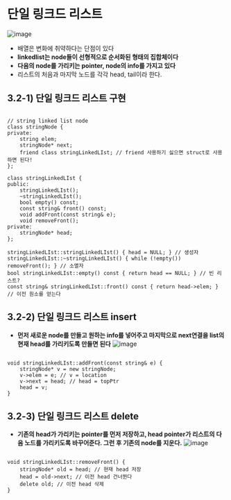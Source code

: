 단일 링크드 리스트
===========================
![image](https://user-images.githubusercontent.com/50229148/107219654-b7e57f00-6a54-11eb-9ad1-7a24ed98b3c7.png)
* 배열은 변화에 취약하다는 단점이 있다
* **linkedlist는 node들이 선형적으로 순서화된 형태의 집합체이다**
* **다음의 node를 가리키는 pointer, node의 info를 가지고 있다**
* 리스트의 처음과 마지막 노드를 각각 head, tail이라 한다.
## 3.2-1) 단일 링크드 리스트 구현
<pre><code>
// string linked list node
class stringNode {
private:
	string elem;
	stringNode* next;
	friend class stringLinkedLIst; // friend 사용하기 싫으면 struct로 사용하면 된다!
};

class stringLinkedLIst {
public:
	stringLinkedLIst();
	~stringLinkedLIst();
	bool empty() const;
	const string& front() const;
	void addFront(const string& e);
	void removeFront();
private:
	stringNode* head;
};

stringLinkedLIst::stringLinkedLIst() { head = NULL; } // 생성자
stringLinkedLIst::~stringLinkedLIst() { while (!empty()) removeFront(); } // 소멸자
bool stringLinkedLIst::empty() const { return head == NULL; } // 빈 리스트?
const string& stringLinkedLIst::front() const { return head->elem; } // 이전 원소를 얻는다
</code></pre>
## 3.2-2) 단일 링크드 리스트 insert
* **먼저 새로운 node를 만들고 원하는 info를 넣어주고 마지막으로 next연결을 list의 현재 head를 가리키도록 만들면 된다**
![image](https://user-images.githubusercontent.com/50229148/107224921-760c0700-6a5b-11eb-9b3c-7541f7ad15df.png)
<pre><code>
void stringLinkedLIst::addFront(const string& e) {
	stringNode* v = new stringNode;
	v->elem = e; // v = location
	v->next = head; // head = topPtr
	head = v;
}</code></pre>
## 3.2-3) 단일 링크드 리스트 delete
* **기존의 head가 가리키는 pointer를 먼저 저장하고, head pointer가 리스트의 다음 노드를 가리키도록 바꾸어준다. 그런 후 기존의 node를 지운다.**
![image](https://user-images.githubusercontent.com/50229148/107225482-30037300-6a5c-11eb-88b5-024e2d2b69bf.png)
<pre><code>
void stringLinkedLIst::removeFront() {
	stringNode* old = head; // 현재 head 저장
	head = old->next; // 이전 head 건너뛴다
	delete old; // 이전 head 삭제
}</code></pre>
